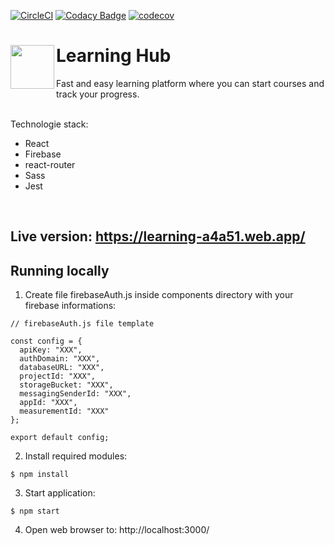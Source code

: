 [![CircleCI](https://circleci.com/gh/SongoMen/Learning-Hub.svg?style=svg)](https://circleci.com/gh/SongoMen/Learning-Hub)
[![Codacy Badge](https://api.codacy.com/project/badge/Grade/65407de27f98477b810a9888f6e6d5c7)](https://www.codacy.com/manual/pat.kozlowski2000/learning-app?utm_source=github.com&amp;utm_medium=referral&amp;utm_content=SongoMen/learning-app&amp;utm_campaign=Badge_Grade)
[![codecov](https://codecov.io/gh/SongoMen/Learning-Hub/branch/master/graph/badge.svg)](https://codecov.io/gh/SongoMen/Learning-Hub)
<div>
  <img align="left" widt="70px" height="70px" src="https://github.com/SongoMen/learning-app/blob/master/public/favicon.ico"> 
  <h1>Learning Hub</h1>
</div>

Fast and easy learning platform where you can start courses and track your progress.  
  <br>
  
Technologie stack: 
* React
* Firebase
* react-router
* Sass
* Jest
<br>

## Live version: https://learning-a4a51.web.app/
 
## Running locally
1. Create file firebaseAuth.js inside components directory with your firebase informations:

```
// firebaseAuth.js file template

const config = {
  apiKey: "XXX",
  authDomain: "XXX",
  databaseURL: "XXX",
  projectId: "XXX",
  storageBucket: "XXX",
  messagingSenderId: "XXX",
  appId: "XXX",
  measurementId: "XXX"
};

export default config;
```
2. Install required modules:
```
$ npm install
```
3. Start application:
```
$ npm start
```
4. Open web browser to: http://localhost:3000/

